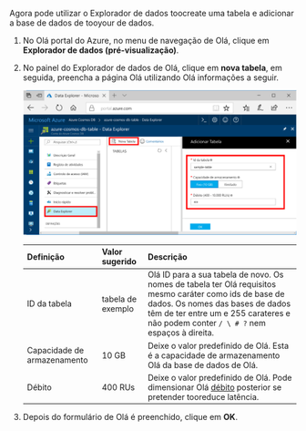 Agora pode utilizar o Explorador de dados toocreate uma tabela e adicionar a base de dados de tooyour de dados. 

1. No Olá portal do Azure, no menu de navegação de Olá, clique em **Explorador de dados (pré-visualização)**. 
2. No painel do Explorador de dados de Olá, clique em **nova tabela**, em seguida, preencha a página Olá utilizando Olá informações a seguir.

    ![Explorador de dados no Olá portal do Azure](./media/cosmos-db-create-table/azure-cosmosdb-data-explorer.png)

    Definição|Valor sugerido|Descrição
    ---|---|---
    ID da tabela|tabela de exemplo|Olá ID para a sua tabela de novo. Os nomes de tabela ter Olá requisitos mesmo caráter como ids de base de dados. Os nomes das bases de dados têm de ter entre um e 255 carateres e não podem conter `/ \ # ?` nem espaços à direita.
    Capacidade de armazenamento| 10 GB|Deixe o valor predefinido de Olá. Esta é a capacidade de armazenamento Olá da base de dados de Olá.
    Débito|400 RUs|Deixe o valor predefinido de Olá. Pode dimensionar Olá [débito](../articles/cosmos-db/request-units.md) posterior se pretender tooreduce latência.

3. Depois do formulário de Olá é preenchido, clique em **OK**.
